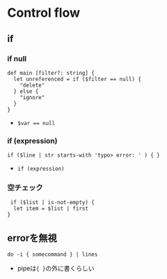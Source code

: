 # Control flow

## if 

### if null

```nu
def main [filter?: string] {
  let unreferenced = if ($filter == null) {
    "delete"
  } else {
    "ignore"
  }
}
```

* `$var == null`

### if (expression)

```nu
if ($line | str starts-with 'typo> error: ' ) { }
```

* `if (expression)`

### 空チェック

```nu
 if ($list | is-not-empty) {
  let item = $list | first
}
```

## errorを無視

```nu
do -i { somecommand } | lines
```

* pipeは`{ }`の外に書くらしい
